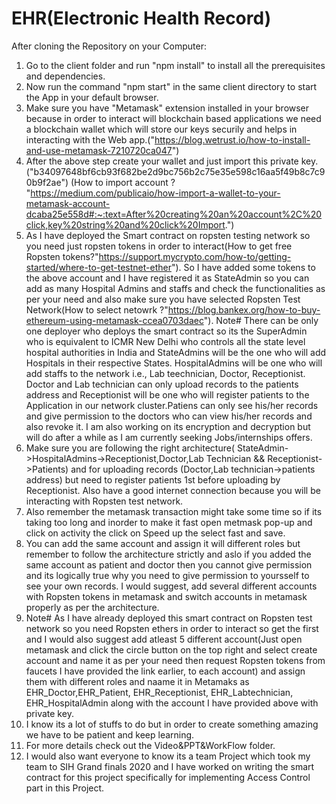 # EHR(Electronic Health Record)

After cloning the Repository on your Computer:
1. Go to the client folder and run "npm install" to install all the prerequisites and dependencies.
2. Now run the command "npm start" in the same client directory to start the App in your default browser.
3. Make sure you have "Metamask" extension installed in your browser because in order to interact will blockchain based applications we   need a blockchain wallet which will store our keys securily and helps in interacting with the Web app.("https://blog.wetrust.io/how-to-install-and-use-metamask-7210720ca047")
4. After the above step create your wallet and just import this private key.  ("b34097648bf6cb93f682be2d9bc756b2c75e35e598c16aa5f49b8c7c90b9f2ae") (How to import account ? "https://medium.com/publicaio/how-import-a-wallet-to-your-metamask-account-dcaba25e558d#:~:text=After%20creating%20an%20account%2C%20click,key%20string%20and%20click%20Import.")
5. As I have deployed the Smart contract on ropsten testing network so you need just ropsten tokens in order to interact(How to get free Ropsten tokens?"https://support.mycrypto.com/how-to/getting-started/where-to-get-testnet-ether"). So I have added some tokens to the above account and I have registered it as StateAdmin so you can add as many Hospital Admins and staffs and check the functionalities as per your need and also make sure you have selected Ropsten Test Network(How to select netowrk ?"https://blog.bankex.org/how-to-buy-ethereum-using-metamask-ccea0703daec"). Note# There can be only one deployer who deploys the smart contract so its the SuperAdmin who is equivalent to ICMR New Delhi who controls all the state level hospital authorities in India and StateAdmins will be the one who will add Hospitals in their respective States. HospitalAdmins will be one who will add staffs to the network i.e., Lab teechnician, Doctor, Receptionist. Doctor and Lab technician can only upload records to the patients address and Receptionist will be one who will register patients to the Application in our network cluster.Patiens can only see his/her records and give permission to the doctors who can view his/her records and also revoke it. I am also working on its encryption and decryption but will do after a while as I am currently seeking Jobs/internships offers.
6. Make sure you are following the right architecture( StateAdmin->HospitalAdmins->Receptionist,Doctor,Lab Technician && Receptionist->Patients) and for uploading records (Doctor,Lab technician->patients address) but need to register patients 1st before uploading by Receptionist. Also have a good internet connection because you will be interacting with Ropsten test network.
7. Also remember the metamask transaction might take some time so if its taking too long and inorder to make it fast open metmask pop-up and click on activity the click on Speed up the select fast and save.
8. You can add the same account and assign it will different roles but remember to follow the architecture strictly and aslo if you added the same account as patient and doctor then you cannot give permission and its logically true why you need to give permission to yoursself to see your own records. I would suggest, add several different accounts with Ropsten tokens in metamask and switch accounts in metamask properly as per the architecture.
9. Note# As I have already deployed this smart contract on Ropsten test network so you need Ropsten ethers in order to interact so get the first and I would also suggest add atleast 5 different account(Just open metamask and click the circle button on the top right and select create account and name it as per your need then request Ropsten tokens from faucets I have provided the link earlier, to each account) and assign them with different roles and naame it in Metamaks as EHR_Doctor,EHR_Patient, EHR_Receptionist, EHR_Labtechnician, EHR_HospitalAdmin along with the account I have provided above with private key. 
10. I know its a lot of stuffs to do but in order to create something amazing we have to be patient and keep learning.
11. For more details check out the Video&PPT&WorkFlow folder.
12. I would also want everyone to know its a team Project which took my team to SIH Grand finals 2020 and I have worked on writing the smart contract for this project specifically for implementing Access Control part in this Project.